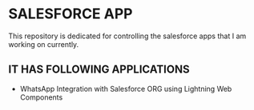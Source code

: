 # SALESFORCE APP

This repository is dedicated for controlling the salesforce apps that I am working on currently.

## IT HAS FOLLOWING APPLICATIONS
- WhatsApp Integration with Salesforce ORG using Lightning Web Components
